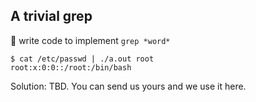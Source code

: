 ## A trivial grep

:wrench: write code to implement `grep *word*`

```
$ cat /etc/passwd | ./a.out root
root:x:0:0::/root:/bin/bash

```

Solution: TBD.  You can send us yours and we use it here.
